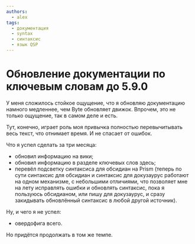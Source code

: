 ```yaml
---
authors:
  - alex
tags:
  - документация
  - syntax
  - синтаксис
  - язык QSP
---
```


# Обновление документации по ключевым словам до 5.9.0

У меня сложилось стойкое ощущение, что я обновляю документацию намного медленнее, чем Byte обновляет движок. Впрочем, это не только ощущение, так в самом деле и есть.

Тут, конечно, играет роль моя привычка полностью перевычитывать весь текст, что отнимает время. И не спасает от ошибок.

Что я успел сделать за три месяца:

- обновил информацию на вики;
- обновил информацию в разделе ключевых слов здесь;
- перевёл подсветку синтаксиса для обсидиан на Prism (теперь по сути синтаксис для обсидиан и синтаксис для докузаурус работают на одном механизме, с небольшими отличиями, что позволяет мне на лету исправлять ошибки и обновлять синтаксис, пока я пользуюсь обсидианом, или пишу для докузаурус, и сразу закидывать обновлённый синтаксис в любой другой источник).

Ну, и чего я не успел:

- овердофига всего.

Но придётся продолжать в том же темпе.
